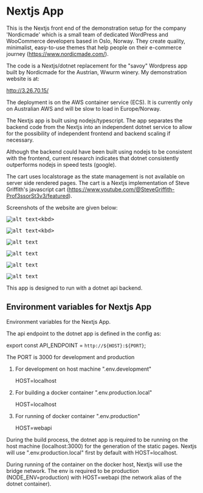 # Nextjs App

This is the Nextjs front end of the demonstration setup for the company 'Nordicmade' which is a small team of dedicated WordPress and WooCommerce developers based in Oslo, Norway. They create quality, minimalist, easy-to-use themes that help people on their e-commerce journey (https://www.nordicmade.com/). 


The code is a Nextjs/dotnet replacement for the "savoy" Wordpress app built by Nordicmade for the Austrian, Wwurm winery.
My demonstration website is at:

http://3.26.70.15/

The deployment is on the AWS container service (ECS). It is currently only on Australian AWS and will be slow to load in Europe/Norway. 

The Nextjs app is built using nodejs/typescript. The app separates the backend code from the Nextjs into an independent dotnet service to allow for the possibility of independent frontend and backend scaling if necessary.

Although the backend could have been built using nodejs to be consistent with the frontend, current research indicates that dotnet consistently outperforms nodejs in speed tests (google).

The cart uses localstorage as the state management is not available on server side rendered pages. The cart is a Nextjs implementation of Steve Griffith's javascript cart (https://www.youtube.com/@SteveGriffith-Prof3ssorSt3v3/featured).

Screenshots of the website are given below:

<kbd>![alt text](https://github.com/mckenzie-mm/nordic-frontend/blob/main/images-readme-dark/11.png?)<kbd>

<kbd>![alt text](https://github.com/mckenzie-mm/nordic-frontend/blob/main/images-readme-dark/22.png?)<kbd>

<kbd>![alt text](https://github.com/mckenzie-mm/nordic-frontend/blob/main/images-readme-dark/5.png)<kbd>

<kbd>![alt text](https://github.com/mckenzie-mm/nordic-frontend/blob/main/images-readme-dark/6.png)<kbd>

<kbd>![alt text](https://github.com/mckenzie-mm/nordic-frontend/blob/main/images-readme-dark/7.png)<kbd>

<kbd>![alt text](https://github.com/mckenzie-mm/nordic-frontend/blob/main/images-readme-dark/4.png)<kbd>


This app is designed to run with a dotnet api
backend.

## Environment variables for Nextjs App

Environment variables for the Nextjs App.

The api endpoint to the dotnet app is defined in the config as:

export const API_ENDPOINT = `http://${HOST}:${PORT}`;

The PORT is 3000 for development and production

1) For development on host machine ".env.development"

    HOST=localhost

2) For building a docker container ".env.production.local"

    HOST=localhost

3) For running of docker container ".env.production"

    HOST=webapi

During the build process, the dotnet app is required to be running 
on the host machine (localhost:3000) for the generation 
of the static pages. Nextjs will use ".env.production.local"
first by default with HOST=localhost.

During running of the container on the docker host, 
Nextjs will use the bridge network.
The env is required to be production (NODE_ENV=production)
with HOST=webapi (the network alias of the dotnet container).


